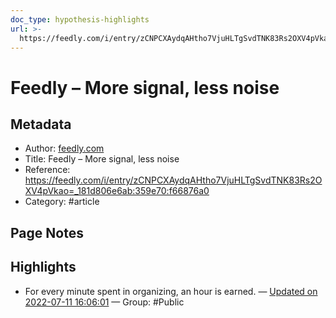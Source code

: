 ```yaml
---
doc_type: hypothesis-highlights
url: >-
  https://feedly.com/i/entry/zCNPCXAydqAHtho7VjuHLTgSvdTNK83Rs2OXV4pVkao=_181d806e6ab:359e70:f66876a0
---
```


# Feedly – More signal, less noise

## Metadata
- Author: [feedly.com]()
- Title: Feedly – More signal, less noise
- Reference: https://feedly.com/i/entry/zCNPCXAydqAHtho7VjuHLTgSvdTNK83Rs2OXV4pVkao=_181d806e6ab:359e70:f66876a0
- Category: #article

## Page Notes
## Highlights
- For every minute spent in organizing, an hour is earned. — [Updated on 2022-07-11 16:06:01](https://hyp.is/r6th4gD4Ee2Y7OPjjRJW2w/feedly.com/i/entry/zCNPCXAydqAHtho7VjuHLTgSvdTNK83Rs2OXV4pVkao=_181d806e6ab:359e70:f66876a0) — Group: #Public



